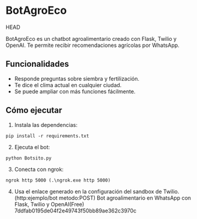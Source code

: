 # BotAgroEco
HEAD

BotAgroEco es un chatbot agroalimentario creado con Flask, Twilio y OpenAI. Te permite recibir recomendaciones agrícolas por WhatsApp.

## Funcionalidades
- Responde preguntas sobre siembra y fertilización.
- Te dice el clima actual en cualquier ciudad.
- Se puede ampliar con más funciones fácilmente.
## Cómo ejecutar

1. Instala las dependencias:
```
pip install -r requirements.txt
```

2. Ejecuta el bot:
```
python Botsito.py
```

3. Conecta con ngrok:
```
ngrok http 5000 (.\ngrok.exe http 5000)
```

4. Usa el enlace generado en la configuración del sandbox de Twilio.
(http:ejemplo/bot metodo:POST)
Bot agroalimentario en WhatsApp con Flask, Twilio y OpenAI(Free)
7ddfab0195de04f2e49743f50bb89ae362c3970c
